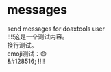 # messages
send messages for doaxtools user<br>
!!!!这是一个测试内容。<br>
换行测试。<br>
emoji测试：&#128516;<br>
\&#128516;
!!!!

